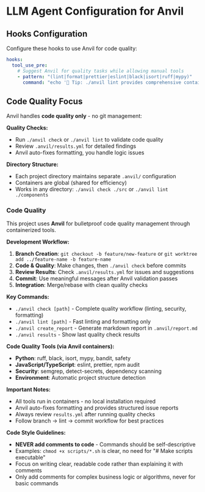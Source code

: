 # LLM Agent Configuration for Anvil

## Hooks Configuration

Configure these hooks to use Anvil for code quality:

```yaml
hooks:
  tool_use_pre:
    # Suggest Anvil for quality tasks while allowing manual tools
    - pattern: "(lint|format|prettier|eslint|black|isort|ruff|mypy)"
      command: "echo '🔧 Tip: ./anvil lint provides comprehensive containerized quality checks'"
```

## Code Quality Focus

Anvil handles **code quality only** - no git management:

**Quality Checks:**
- Run `./anvil check` or `./anvil lint` to validate code quality
- Review `.anvil/results.yml` for detailed findings
- Anvil auto-fixes formatting, you handle logic issues

**Directory Structure:**
- Each project directory maintains separate `.anvil/` configuration
- Containers are global (shared for efficiency)
- Works in any directory: `./anvil check ./src` or `./anvil lint ./components`

### Code Quality

This project uses **Anvil** for bulletproof code quality management through containerized tools.

**Development Workflow:**

1. **Branch Creation**: `git checkout -b feature/new-feature` or `git worktree add ../feature-name -b feature-name`
2. **Code & Quality**: Make changes, then `./anvil check` before commits  
3. **Review Results**: Check `.anvil/results.yml` for issues and suggestions
4. **Commit**: Use meaningful messages after Anvil validation passes
5. **Integration**: Merge/rebase with clean quality checks

**Key Commands:**

- `./anvil check [path]` - Complete quality workflow (linting, security, formatting)
- `./anvil lint [path]` - Fast linting and formatting only
- `./anvil create_report` - Generate markdown report in `.anvil/report.md`
- `./anvil results` - Show last quality check results

**Code Quality Tools (via Anvil containers):**

- **Python**: ruff, black, isort, mypy, bandit, safety
- **JavaScript/TypeScript**: eslint, prettier, npm audit
- **Security**: semgrep, detect-secrets, dependency scanning
- **Environment**: Automatic project structure detection

**Important Notes:**

- All tools run in containers - no local installation required
- Anvil auto-fixes formatting and provides structured issue reports
- Always review `results.yml` after running quality checks
- Follow branch → lint → commit workflow for best practices

**Code Style Guidelines:**
- **NEVER add comments to code** - Commands should be self-descriptive
- Examples: `chmod +x scripts/*.sh` is clear, no need for "# Make scripts executable"
- Focus on writing clear, readable code rather than explaining it with comments
- Only add comments for complex business logic or algorithms, never for basic commands